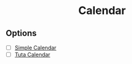 <h1 align="center">Calendar</h1>

## Options

- [ ] [Simple Calendar](https://github.com/SimpleMobileTools/Simple-Calendar)
- [ ] [Tuta Calendar](https://tuta.com/calendar)
